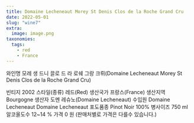 ```yaml
---
title: Domaine Lecheneaut Morey St Denis Clos de la Roche Grand Cru
date: 2022-05-01
slug: "wine7"
extra:
  image: image.png
taxonomies:
  tags:
    - red
    - France
---
```


와인명     모레 생 드니 끌로 드 라 로쉐 그랑 크뤼(Domaine Lecheneaut Morey St 
Denis Clos de la Roche Grand Cru)

<!-- more -->

빈티지     2002
스타일(종류)     레드(Red)
생산국가    프랑스(France)
생산지역    Bourgogne
생산자     도멘 레슈노(Domaine Lecheneaut)
수입원     Domaine Lecheneaut Domaine Lecheneaut
포도품종    Pinot Noir 100%
병사이즈    750 ml
알코올도수   12~14 %
가격  0 원 (판매처별로 가격은 다를수 있습니다.)

